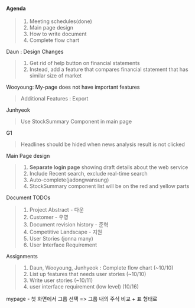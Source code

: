 #### Agenda
> 1. Meeting schedules(done)
> 2. Main page design
> 3. How to write document
> 4. Complete flow chart


Daun : Design Changes  
> 1. Get rid of help button on financial statements  
> 2. Instead, add a feature that compares financial statement that has similar size of market  

Wooyoung: My-page does not have important features  
> Additional Features : Export

Junhyeok
> Use StockSummary Component in main page

G1
> Headlines should be hided when news analysis result is not clicked

Main Page design
> 1. **Separate login page** showing draft details about the web service
> 2. Include Recent search, exclude real-time search
> 3. Auto-complete(jadongwansung)
> 4. StockSummary component list will be on the red and yellow parts

Document TODOs
> 1. Project Abstract - 다운
> 2. Customer - 우영
> 3. Document revision history - 준혁
> 4. Competitive Landscape - 지원
> 5. User Stories (jonna many)
> 6. User Interface Requirement

Assignments
> 1. Daun, Wooyoung, Junhyeok : Complete flow chart (~10/10)
> 2. List up features that needs user stories (~10/10)
> 3. Write user stories (~10/11)
> 4. user interface requirement (low level) (10/16)








mypage - 첫 화면에서 그룹 선택 => 그룹 내의 주식 비교 + 표 형태로








